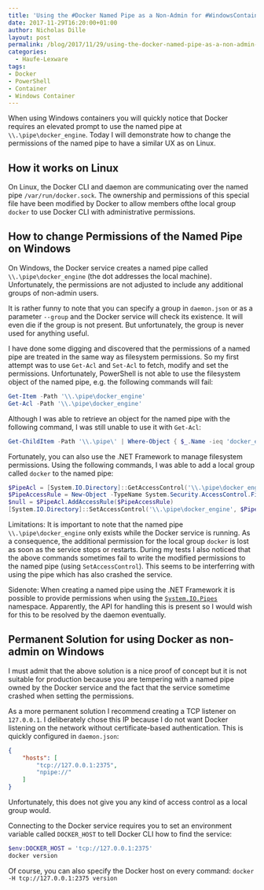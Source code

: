 ```yaml
---
title: 'Using the #Docker Named Pipe as a Non-Admin for #WindowsContainers'
date: 2017-11-29T16:20:00+01:00
author: Nicholas Dille
layout: post
permalink: /blog/2017/11/29/using-the-docker-named-pipe-as-a-non-admin-for-windowscontainers/
categories:
  - Haufe-Lexware
tags:
- Docker
- PowerShell
- Container
- Windows Container
---
```

When using Windows containers you will quickly notice that Docker requires an elevated prompt to use the named pipe at `\\.\pipe\docker_engine`. Today I will demonstrate how to change the permissions of the named pipe to have a similar UX as on Linux.<!--more-->

## How it works on Linux

On Linux, the Docker CLI and daemon are communicating over the named pipe `/var/run/docker.sock`. The ownership and permissions of this special file have been modified by Docker to allow members ofthe local group `docker` to use Docker CLI with administrative permissions.

## How to change Permissions of the Named Pipe on Windows

On Windows, the Docker service creates a named pipe called `\\.\pipe\docker_engine` (the dot addresses the local machine). Unfortunately, the permissions are not adjusted to include any additional groups of non-admin users.

It is rather funny to note that you can specify a group in `daemon.json` or as a parameter `--group` and the Docker service will check its existence. It will even die if the group is not present. But unfortunately, the group is never used for anything useful.

I have done some digging and discovered that the permissions of a named pipe are treated in the same way as filesystem permissions. So my first attempt was to use `Get-Acl` and `Set-Acl` to fetch, modify and set the permissions. Unfortunately, PowerShell is not able to use the filesystem object of the named pipe, e.g. the following commands will fail:

```powershell
Get-Item -Path '\\.\pipe\docker_engine'
Get-Acl -Path '\\.\pipe\docker_engine'
```

Although I was able to retrieve an object for the named pipe with the following command, I was still unable to use it with `Get-Acl`:

```powershell
Get-ChildItem -Path '\\.\pipe\' | Where-Object { $_.Name -ieq 'docker_engine' }
```

Fortunately, you can also use the .NET Framework to manage filesystem permissions. Using the following commands, I was able to add a local group called `docker` to the named pipe:
```powershell
$PipeAcl = [System.IO.Directory]::GetAccessControl('\\.\pipe\docker_engine')
$PipeAccessRule = New-Object -TypeName System.Security.AccessControl.FileSystemAccessRule("$env:computername\docker", 'FullControl', 'Allow')
$null = $PipeAcl.AddAccessRule($PipeAccessRule)
[System.IO.Directory]::SetAccessControl('\\.\pipe\docker_engine', $PipeAcl)
```

Limitations: It is important to note that the named pipe `\\.\pipe\docker_engine` only exists while the Docker service is running. As a consequence, the additional permission for the local group `docker` is lost as soon as the service stops or restarts. During my tests I also noticed that the above commands sometimes fail to write the modified permissions to the named pipe (using `SetAccessControl`). This seems to be interferring with using the pipe which has also crashed the service.

Sidenote: When creating a named pipe using the .NET Framework it is possible to provide permissions when using the [`System.IO.Pipes`](https://msdn.microsoft.com/de-de/library/system.io.pipes%28v=vs.110%29.aspx?f=255&MSPPError=-2147217396) namespace. Apparently, the API for handling this is present so I would wish for this to be resolved by the daemon eventually.

## Permanent Solution for using Docker as non-admin on Windows

I must admit that the above solution is a nice proof of concept but it is not suitable for production because you are tempering with a named pipe owned by the Docker service and the fact that the service sometime crashed when setting the permissions.

As a more permanent solution I recommend creating a TCP listener on `127.0.0.1`. I deliberately chose this IP because I do not want Docker listening on the network without certificate-based authentication. This is quickly configured in `daemon.json`:

```json
{
	"hosts": [
		"tcp://127.0.0.1:2375",
		"npipe://"
	]
}
```

Unfortunately, this does not give you any kind of access control as a local group would.

Connecting to the Docker service requires you to set an environment variable called `DOCKER_HOST` to tell Docker CLI how to find the service:

```powershell
$env:DOCKER_HOST = 'tcp://127.0.0.1:2375'
docker version
```

Of course, you can also specify the Docker host on every command: `docker -H tcp://127.0.0.1:2375 version`